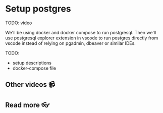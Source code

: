 # Setup postgres

TODO: video
<!-- <a href="" target="_blank">
  <img src="https://github.com/kokchun/assets/blob/main/FOLDER_NAME/.png?raw=true" alt="DESCRIPTION" width="600">
</a> -->


We'll be using docker and docker compose to run postgresql. Then we'll use postgresql explorer extension in vscode to run postgres directly from vscode instead of relying on pgadmin, dbeaver or similar IDEs. 

TODO: 
- setup descriptions 
- docker-compose file 


## Other videos 📹

## Read more 👓
